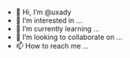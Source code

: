 - 👋 Hi, I’m @uxady
- 👀 I’m interested in ...
- 🌱 I’m currently learning ...
- 💞️ I’m looking to collaborate on ...
- 📫 How to reach me ...

<!---
uxady/uxady is a ✨ special ✨ repository because its `README.md` (this file) appears on your GitHub profile.
You can click the Preview link to take a look at your changes.
--->
